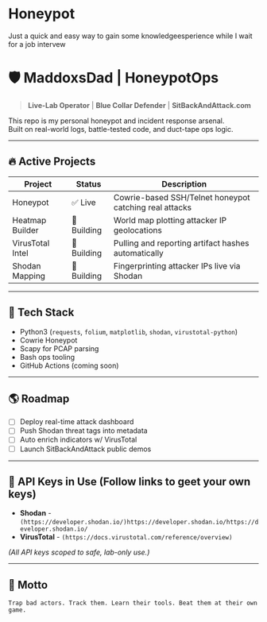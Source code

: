 # Honeypot
Just a quick and easy way to gain some knowledgeesperience while I wait for a job intervew
# 🛡️ MaddoxsDad | HoneypotOps

> **Live-Lab Operator** | **Blue Collar Defender** | **SitBackAndAttack.com**

This repo is my personal honeypot and incident response arsenal.  
Built on real-world logs, battle-tested code, and duct-tape ops logic.

---

## 🔥 Active Projects

| Project         | Status       | Description                                         |
| --------------- | ------------ | --------------------------------------------------- |
| Honeypot        | ✅ Live       | Cowrie-based SSH/Telnet honeypot catching real attacks |
| Heatmap Builder | 🚧 Building  | World map plotting attacker IP geolocations         |
| VirusTotal Intel | 🚧 Building | Pulling and reporting artifact hashes automatically |
| Shodan Mapping  | 🚧 Building  | Fingerprinting attacker IPs live via Shodan         |

---

## 🧠 Tech Stack

- Python3 (`requests`, `folium`, `matplotlib`, `shodan`, `virustotal-python`)
- Cowrie Honeypot
- Scapy for PCAP parsing
- Bash ops tooling
- GitHub Actions (coming soon)

---

## 🌎 Roadmap

- [ ] Deploy real-time attack dashboard
- [ ] Push Shodan threat tags into metadata
- [ ] Auto enrich indicators w/ VirusTotal
- [ ] Launch SitBackAndAttack public demos

---

## 🔑 API Keys in Use (Follow links to geet your own keys)

- **Shodan** - `(https://developer.shodan.io/)https://developer.shodan.io/https://developer.shodan.io/`
- **VirusTotal** - `(https://docs.virustotal.com/reference/overview)`

_(All API keys scoped to safe, lab-only use.)_

---

## 🚀 Motto

```text
Trap bad actors. Track them. Learn their tools. Beat them at their own game.
